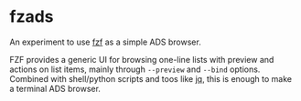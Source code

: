 # fzads

An experiment to use [fzf](https://github.com/junegunn/fzf/) as a simple ADS browser.

FZF provides a generic UI for browsing one-line lists with preview and actions on list items, mainly through `--preview` and `--bind` options. Combined with shell/python scripts and toos like [jq](https://stedolan.github.io/jq/manual/), this is enough to make a terminal ADS browser.


